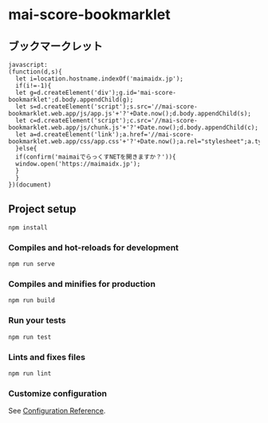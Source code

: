 # mai-score-bookmarklet

## ブックマークレット
```
javascript:
(function(d,s){
  let i=location.hostname.indexOf('maimaidx.jp');
  if(i!=-1){
  let g=d.createElement('div');g.id='mai-score-bookmarklet';d.body.appendChild(g);
  let s=d.createElement('script');s.src='//mai-score-bookmarklet.web.app/js/app.js'+'?'+Date.now();d.body.appendChild(s);
  let c=d.createElement('script');c.src='//mai-score-bookmarklet.web.app/js/chunk.js'+'?'+Date.now();d.body.appendChild(c);
  let a=d.createElement('link');a.href='//mai-score-bookmarklet.web.app/css/app.css'+'?'+Date.now();a.rel="stylesheet";a.type="text/css";d.body.appendChild(a);
  }else{
  if(confirm('maimaiでらっくすNETを開きますか？')){
  window.open('https://maimaidx.jp');
  }
  }
})(document)
```

## Project setup
```
npm install
```

### Compiles and hot-reloads for development
```
npm run serve
```

### Compiles and minifies for production
```
npm run build
```

### Run your tests
```
npm run test
```

### Lints and fixes files
```
npm run lint
```

### Customize configuration
See [Configuration Reference](https://cli.vuejs.org/config/).
